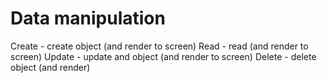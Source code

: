 # Data manipulation

Create - create object (and render to screen)
Read - read (and render to screen)
Update - update and object (and render to screen)
Delete - delete object (and render)
